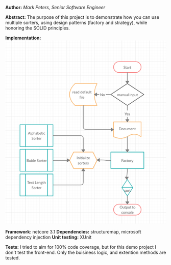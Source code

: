 **Author:** *Mark Peters, Senior Software Engineer*

**Abstract:**
The purpose of this project is to demonstrate how you can use multiple sorters, 
using design patterns (factory and strategy), while honoring the SOLID principles.

**Implementation:**
![architecture](https://github.com/mpeters21575/Acme.Sorter/blob/master/architecture.PNG)

**Framework**: netcore 3.1
**Dependencies:** structuremap, microsoft dependency injection
**Unit testing:** XUnit

**Tests:**
I tried to aim for 100% code coverage, but for this demo project I don't test the front-end. Only the buisiness logic, and extention methods are tested.
